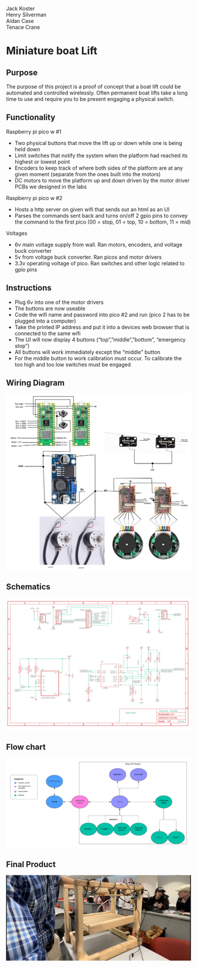 Jack Koster  
Henry Silverman  
Aidan Case  
Tenace Crane

# Miniature boat Lift


## Purpose

The purpose of this project is a proof of concept that a boat lift could be automated and controlled wirelessly. Often permanent boat lifts take a long time to use and require you to be present engaging a physical switch.


## Functionality

Raspberry pi pico w #1



* Two physical buttons that move the lift up or down while one is being held down
* Limit switches that notify the system when the platform had reached its highest or lowest point
* Encoders to keep track of where both sides of the platform are at any given moment (separate from the ones built into the motors)
* DC motors to move the platform up and down driven by the motor driver PCBs we designed in the labs

Raspberry pi pico w #2



* Hosts a http server on given wifi that sends out an html as an UI
* Parses the commands sent back and turns on/off 2 gpio pins to convey the command to the first pico (00 = stop, 01 = top, 10 = bottom, 11 = mid)

Voltages



* 6v main voltage supply from wall. Ran motors, encoders, and voltage buck converter
* 5v from voltage buck converter. Ran picos and motor drivers
* 3.3v operating voltage of pico. Ran switches and other logic related to gpio pins


## Instructions 



* Plug 6v into one of the motor drivers
* The buttons are now useable
* Code the wifi name and password into pico #2 and run (pico 2 has to be plugged into a computer)
* Take the printed IP address and put it into a devices web browser that is connected to the same wifi
* The UI will now display 4 buttons (“top”,”middle”,”bottom”, “emergency stop”)
* All buttons will work immediately except the “middle” button
* For the middle button to work calibration must occur. To calibrate the too high and too low switches must be engaged


## Wiring Diagram



![alt_text](Wiring_Diagram.jpg "image_tooltip")



## Schematics 



![alt_text](schematic.png "image_tooltip")



## Flow chart


![alt_text](flowchart.png "image_tooltip")



## Final Product


![alt_text](final_prod.png "image_tooltip")

